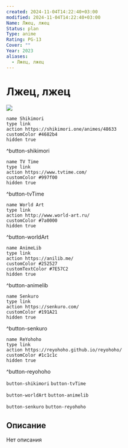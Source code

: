 ```yaml
---
created: 2024-11-04T14:22:40+03:00
modified: 2024-11-04T14:22:40+03:00
Name: Лжец, лжец
Status: plan
Type: anime
Rating: PG-13
Cover: ""
Year: 2023
aliases:
  - Лжец, лжец
---
```


# Лжец, лжец

![](https://nyaa.shikimori.one/uploads/poster/animes/48633/799d6b4628e7d085d8e796c9aca464e5.jpeg)

```button
name Shikimori
type link
action https://shikimori.one/animes/48633
customColor #4682b4
hidden true
```
^button-shikimori

```button
name TV Time
type link
action https://www.tvtime.com/
customColor #997f00
hidden true
```
^button-tvTime

```button
name World Art
type link
action http://www.world-art.ru/
customColor #7a0000
hidden true
```
^button-worldArt

```button
name AnimeLib
type link
action https://anilib.me/
customColor #252527
customTextColor #7E57C2
hidden true
```
^button-animelib

```button
name Senkuro
type link
action https://senkuro.com/
customColor #191A21
hidden true
```
^button-senkuro

```button
name ReYohoho
type link
action https://reyohoho.github.io/reyohoho/
customColor #1c1c1c
hidden true
```
^button-reyohoho

`button-shikimori` `button-tvTime`

`button-worldArt` `button-animelib`

`button-senkuro` `button-reyohoho`

## Описание

Нет описания

